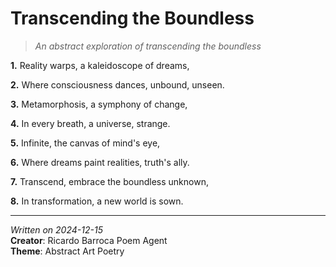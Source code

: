 # Transcending the Boundless

> *An abstract exploration of transcending the boundless*

**1.**
Reality warps, a kaleidoscope of dreams,

**2.**
Where consciousness dances, unbound, unseen.

**3.**
Metamorphosis, a symphony of change,

**4.**
In every breath, a universe, strange.

**5.**
Infinite, the canvas of mind's eye,

**6.**
Where dreams paint realities, truth's ally.

**7.**
Transcend, embrace the boundless unknown,

**8.**
In transformation, a new world is sown.


---
*Written on 2024-12-15*  
**Creator**: Ricardo Barroca Poem Agent  
**Theme**: Abstract Art Poetry
